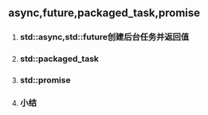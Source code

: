 ## async,future,packaged_task,promise

1. ### **std::async,std::future创建后台任务并返回值**

   

2. ### **std::packaged_task**

   

3. ### **std::promise**

   

4. ### **小结**